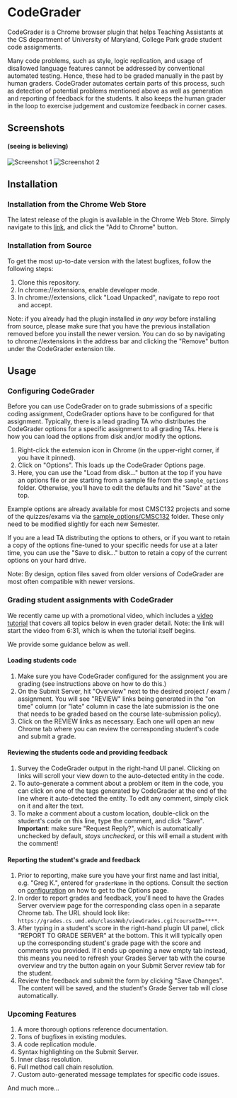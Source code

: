 # CodeGrader
CodeGrader is a Chrome browser plugin that helps Teaching Assistants at the CS department of University of Maryland, College Park 
grade student code assignments.

Many code problems, such as style, logic replication, and usage of disallowed language features
cannot be addressed by conventional automated testing. Hence, these had to be graded manually
in the past by human graders. CodeGrader automates certain parts of this process, such as detection
of potential problems mentioned above as well as generation and reporting of feedback for the students. 
It also keeps the human grader in the loop to exercise judgement and customize feedback in corner cases. 

## Screenshots 

#### (seeing is believing)

![Screenshot 1](https://raw.githubusercontent.com/Algomorph/CodeStyleGradingAid/master/screenshots/GraidingAidScreenshot1.png)
![Screenshot 2](https://raw.githubusercontent.com/Algomorph/CodeStyleGradingAid/master/screenshots/GraidingAidScreenshot2.png)

## Installation

### Installation from the Chrome Web Store
The latest release of the plugin is available in the Chrome Web Store.
Simply navigate to this [link](https://chrome.google.com/webstore/detail/codegrader/pbpjjhcjbinhnhehhhmflhpmgciaccco), 
and click the "Add to Chrome" button. 



### Installation from Source
To get the most up-to-date version with the latest bugfixes, follow the following steps:

1) Clone this repository.
2) In chrome://extensions, enable developer mode.
3) In chrome://extensions, click "Load Unpacked", navigate to repo root and accept.

Note: if you already had the plugin installed *in any way* before installing from source, please make sure that you have 
the previous installation removed before you install the newer version. 
You can do so by navigating to chrome://extensions in the address bar and clicking the "Remove" button under the 
CodeGrader extension tile.


## Usage

### Configuring CodeGrader
Before you can use CodeGrader on to grade submissions of a specific coding assignment, CodeGrader 
options have to be configured for that assignment. Typically, there is a lead grading TA who distributes 
the CodeGrader options for a specific assignment to all grading TAs. Here is how you can load the options
from disk and/or modify the options.


1) Right-click the extension icon in Chrome (in the upper-right corner, if you have it pinned).
2) Click on "Options". This loads up the CodeGrader Options page. 
3) Here, you can use the "Load from disk..." button at the top if you have an options file or
   are starting from a sample file from the `sample_options` folder. Otherwise, you'll have to 
   edit the defaults and hit "Save" at the top.
   
Example options are already available for most CMSC132 projects and some of the quizzes/exams
via the [sample_options/CMSC132](https://github.com/Algomorph/CodeGrader/tree/master/sample_options/CMSC132) folder. 
These only need to be modified slightly for each new Semester.

If you are a lead TA distributing the options to others, or if you want to retain a copy of
the options fine-tuned to your specific needs for use at a later time, you can use the "Save to disk..." 
button to retain a copy of the current options on your hard drive. 

Note: By design, option files saved from older versions of CodeGrader are most often compatible with
newer versions.

### Grading student assignments with CodeGrader

We recently came up with a promotional video, which includes a [video tutorial](https://youtu.be/IWGZFUhiQbg?t=392) that covers all topics below in even grader detail.
Note: the link will start the video from 6:31, which is when the tutorial itself begins.

We provide some guidance below as well.

#### Loading students code
1) Make sure you have CodeGrader configured for the assignment you are grading (see instructions 
   above on how to do this.)
2) On the Submit Server, hit "Overview" next to the desired project / exam / assignment. 
   You will see "REVIEW" links being generated in the "on time" column (or "late" column in case the 
   late submission is the one that needs to be graded based on the course late-submission policy).
3) Click on the REVIEW links as necessary. Each one will open an new Chrome tab where you can review 
   the corresponding student's code and submit a grade.

#### Reviewing the students code and providing feedback
1) Survey the CodeGrader output in the right-hand UI panel. Clicking on links will scroll your view down
   to the auto-detected entity in the code.
2) To auto-generate a comment about a problem or item in the code, you can click on one of the tags generated 
   by CodeGrader at the end of the line where it auto-detected the entity. To edit any comment, simply click 
   on it and alter the text.
3) To make a comment about a custom location, double-click on the student's code on this line, type the comment, and 
   click "Save". **Important**: make sure "Request Reply?", 
   which is automatically unchecked by default, *stays unchecked*, or this will email a student with the comment!
   
#### Reporting the student's grade and feedback
1) Prior to reporting, make sure you have your first name and last initial, e.g. "Greg K.", entered for 
   `graderName` in the options. Consult the section on [configuration](https://github.com/Algomorph/CodeGrader#configuring-codegrader) on how to get to the
   Options page.
1) In order to report grades and feedback, you'll need to have the Grades Server overview page for the corresponding class 
   open in a separate Chrome tab. The URL should look like: `https://grades.cs.umd.edu/classWeb/viewGrades.cgi?courseID=****`.
2) After typing in a student's score in the right-hand plugin UI panel,
   click "REPORT TO GRADE SERVER" at the bottom. This it will typically open up the corresponding student's 
   grade page with the score and comments you provided. If it ends up opening a new empty tab instead,
   this means you need to refresh your Grades Server tab with the course overview and try the button again
   on your Submit Server review tab for the student. 
3) Review the feedback and submit the form by clicking "Save Changes". The content will be saved, and
   the student's Grade Server tab will close automatically.

### Upcoming Features 

1) A more thorough options reference documentation.
2) Tons of bugfixes in existing modules.
3) A code replication module.
4) Syntax highlighting on the Submit Server.
5) Inner class resolution.
6) Full method call chain resolution.
7) Custom auto-generated message templates for specific code issues.

And much more...
   
   

